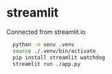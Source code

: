 # streamlit
Connected from streamlit.io

```bash
  python -m venv .venv
  source ./.venv/bin/activate
  pip install streamlit watchdog
  streamlit run ./app.py
```
